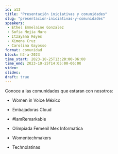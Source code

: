 ```yaml
---
id: a13
title: "Presentación iniciativas y comunidades"
slug: "presentacion-iniciativas-y-comunidades"
speakers:
 - Ethel Emmelaine Gonzalez
 - Sofia Mejia Muro
 - Itzayana Reyes
 - Ximena Cruz
 - Carolina Gayosso
format: comunidad
block: h2-a-2023
time_start: 2023-10-25T13:20:00-06:00
time_end: 2023-10-25T14:05:00-06:00
video:
slides:
draft: true
---
```


Conoce a las comunidades que estaran con nosotros:

 * Women in Voice México

 * Embajadoras Cloud

 * #IamRemarkable

 * Olimpiada Femenil Mex Informatica 

 * Womentechmakers

 * Technolatinas